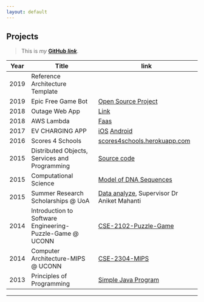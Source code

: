 ```yaml
---
layout: default
---
```


## Projects

>This is *my* **[GitHub *link*](https://github.com/hche608)**.

Year | Title | link
-----|-------|--------
2019 | Reference Architecture Template
2019 | Epic Free Game Bot | [Open Source Project](https://github.com/hche608/epic-free-games-bot)
2018 | Outage Web App | [Link](https://help.vector.co.nz)
2018 | AWS Lambda | [Faas](https://github.com/hche608/hax3-py-aws-lambda)
2017 | EV CHARGING APP  | [iOS](https://itunes.apple.com/us/app/vector-ev-charging/id1165218465?mt=8&uo=4)  [Android](https://play.google.com/store/apps/details?id=com.vector.evcharge&hl=en)
2016 | Scores 4 Schools  | [scores4schools.herokuapp.com](https://scores4schools.herokuapp.com)
2015 | Distributed Objects, Services and Programming | [Source code](https://github.com/hche608/CS-335-A2)
2015 | Computational Science | [Model of DNA Sequences](https://github.com/hche608/CS-369)
2015 | Summer Research Scholarships @ UoA | [Data analyze](#), Supervisor Dr Aniket Mahanti
2014 | Introduction to Software Engineering-Puzzle-Game @ UCONN | [CSE-2102-Puzzle-Game](https://github.com/hche608/CSE-2102-Puzzle-Game)
2014 | Computer Architecture-MIPS @ UCONN | [CSE-2304-MIPS](https://github.com/hche608/CSE-2304)
2013 | Principles of Programming | [Simple Java Program](https://github.com/hche608/CS-101)

---

